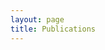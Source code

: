 ```yaml
---
layout: page
title: Publications
---
```


<noscript>
   <!-- bibtex source hidden by default, show it if JS disabled -->
   <style>
      #bibtex { display: block;}
   </style>
</noscript>

<table id="pubTable" class="display"></table>
<script type="text/javascript" src="http://ajax.googleapis.com/ajax/libs/jquery/1.6.4/jquery.min.js"></script>
<script type="text/javascript" src="javascripts/bib-list.js"></script>
<script type="text/javascript">
    $(document).ready(function() {
        bibtexify("https://raw.githubusercontent.com/ccraddock/craddock_publications_bibtex/master/craddock_publications.bib", "pubTable",{'tweet': 'RCCraddock'});
    });
</script>


